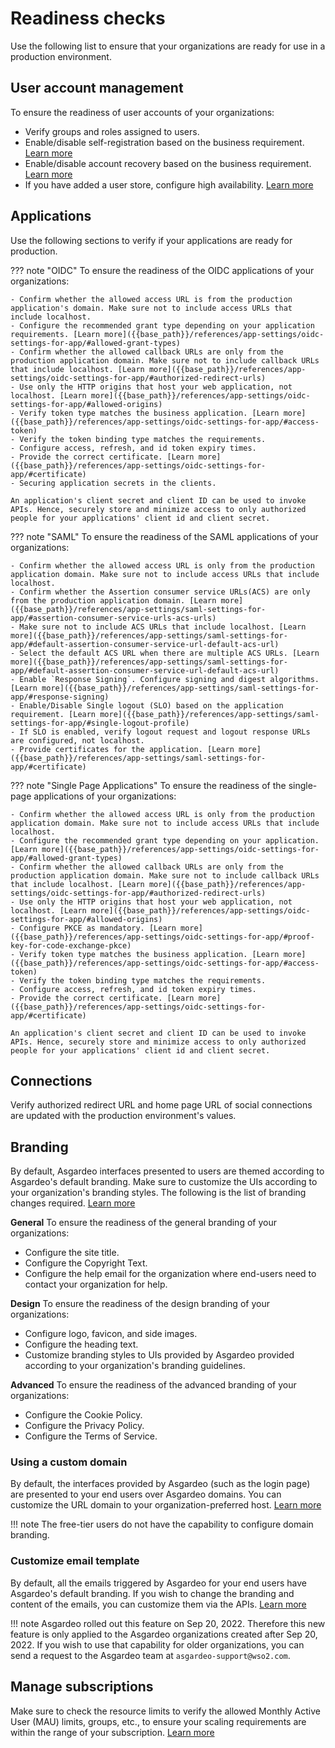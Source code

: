 # Readiness checks
Use the following list to ensure that your organizations are ready for use in a production environment.

## User account management
To ensure the readiness of user accounts of your organizations:

- Verify groups and roles assigned to users.
- Enable/disable self-registration based on the business requirement. [Learn more]({{base_path}}/guides/user-accounts/configure-self-registration/)
- Enable/disable account recovery based on the business requirement. [Learn more]({{base_path}}/guides/user-accounts/password-recovery/)
- If you have added a user store, configure high availability. [Learn more]({{base_path}}/guides/users/user-stores/)

## Applications
Use the following sections to verify if your applications are ready for production.

??? note "OIDC"
    To ensure the readiness of the OIDC applications of your organizations:

    - Confirm whether the allowed access URL is from the production application's domain. Make sure not to include access URLs that include localhost.
    - Configure the recommended grant type depending on your application requirements. [Learn more]({{base_path}}/references/app-settings/oidc-settings-for-app/#allowed-grant-types)
    - Confirm whether the allowed callback URLs are only from the production application domain. Make sure not to include callback URLs that include localhost. [Learn more]({{base_path}}/references/app-settings/oidc-settings-for-app/#authorized-redirect-urls)
    - Use only the HTTP origins that host your web application, not localhost. [Learn more]({{base_path}}/references/app-settings/oidc-settings-for-app/#allowed-origins)
    - Verify token type matches the business application. [Learn more]({{base_path}}/references/app-settings/oidc-settings-for-app/#access-token)
    - Verify the token binding type matches the requirements.
    - Configure access, refresh, and id token expiry times.
    - Provide the correct certificate. [Learn more]({{base_path}}/references/app-settings/oidc-settings-for-app/#certificate)
    - Securing application secrets in the clients.

    An application's client secret and client ID can be used to invoke APIs. Hence, securely store and minimize access to only authorized people for your applications' client id and client secret.

??? note "SAML"
    To ensure the readiness of the SAML applications of your organizations:

    - Confirm whether the allowed access URL is only from the production application domain. Make sure not to include access URLs that include localhost.
    - Confirm whether the Assertion consumer service URLs(ACS) are only from the production application domain. [Learn more]({{base_path}}/references/app-settings/saml-settings-for-app/#assertion-consumer-service-urls-acs-urls)
    - Make sure not to include ACS URLs that include localhost. [Learn more]({{base_path}}/references/app-settings/saml-settings-for-app/#default-assertion-consumer-service-url-default-acs-url)
    - Select the default ACS URL when there are multiple ACS URLs. [Learn more]({{base_path}}/references/app-settings/saml-settings-for-app/#default-assertion-consumer-service-url-default-acs-url)
    - Enable `Response Signing`. Configure signing and digest algorithms. [Learn more]({{base_path}}/references/app-settings/saml-settings-for-app/#response-signing)
    - Enable/Disable Single logout (SLO) based on the application requirement. [Learn more]({{base_path}}/references/app-settings/saml-settings-for-app/#single-logout-profile)
    - If SLO is enabled, verify logout request and logout response URLs are configured, not localhost.
    - Provide certificates for the application. [Learn more]({{base_path}}/references/app-settings/saml-settings-for-app/#certificate)

??? note "Single Page Applications"
    To ensure the readiness of the single-page applications of your organizations:

    - Confirm whether the allowed access URL is only from the production application domain. Make sure not to include access URLs that include localhost.
    - Configure the recommended grant type depending on your application. [Learn more]({{base_path}}/references/app-settings/oidc-settings-for-app/#allowed-grant-types)
    - Confirm whether the allowed callback URLs are only from the production application domain. Make sure not to include callback URLs that include localhost. [Learn more]({{base_path}}/references/app-settings/oidc-settings-for-app/#authorized-redirect-urls)
    - Use only the HTTP origins that host your web application, not localhost. [Learn more]({{base_path}}/references/app-settings/oidc-settings-for-app/#allowed-origins)
    - Configure PKCE as mandatory. [Learn more]({{base_path}}/references/app-settings/oidc-settings-for-app/#proof-key-for-code-exchange-pkce)
    - Verify token type matches the business application. [Learn more]({{base_path}}/references/app-settings/oidc-settings-for-app/#access-token)
    - Verify the token binding type matches the requirements.
    - Configure access, refresh, and id token expiry times.
    - Provide the correct certificate. [Learn more]({{base_path}}/references/app-settings/oidc-settings-for-app/#certificate)

    An application's client secret and client ID can be used to invoke APIs. Hence, securely store and minimize access to only authorized people for your applications' client id and client secret.

## Connections
Verify authorized redirect URL and home page URL of social connections are updated with the production environment's values.

## Branding
By default, Asgardeo interfaces presented to users are themed according to Asgardeo's default branding. Make sure to customize the UIs according to your organization's branding styles. The following is the list of branding changes required. [Learn more]({{base_path}}/guides/branding/configure-ui-branding/)

**General**
To ensure the readiness of the general branding of your organizations:

- Configure the site title.
- Configure the Copyright Text.
- Configure the help email for the organization where end-users need to contact your organization for help.

**Design**
To ensure the readiness of the design branding of your organizations:

- Configure logo, favicon, and side images.
- Configure the heading text.
- Customize branding styles to UIs provided by Asgardeo provided according to your organization's branding guidelines.

**Advanced**
To ensure the readiness of the advanced branding of your organizations:

- Configure the Cookie Policy.
- Configure the Privacy Policy.
- Configure the Terms of Service.

### Using a custom domain
By default, the interfaces provided by Asgardeo (such as the login page) are presented to your end users over Asgardeo domains. You can customize the URL domain to your organization-preferred host. [Learn more]({{base_path}}/guides/branding/configure-custom-domains/)

!!! note
    The free-tier users do not have the capability to configure domain branding.

### Customize email template
By default, all the emails triggered by Asgardeo for your end users have Asgardeo's default branding. If you wish to change the branding and content of the emails, you can customize them via the APIs. [Learn more]({{base_path}}/apis/email-template/#/operations/updateEmailTemplate)

!!! note
    Asgardeo rolled out this feature on Sep 20, 2022. Therefore this new feature is only applied to the Asgardeo organizations created after Sep 20, 2022.
    If you wish to use that capability for older organizations, you can send a request to the Asgardeo team at `asgardeo-support@wso2.com`.

## Manage subscriptions
Make sure to check the resource limits to verify the allowed Monthly Active User (MAU) limits, groups, etc., to ensure your scaling requirements are within the range of your subscription. [Learn more]({{base_path}}/guides/your-asgardeo/manage-subscriptions/)